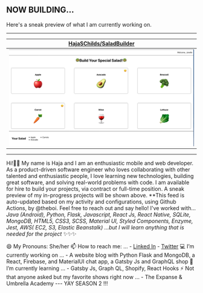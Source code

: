 ## NOW BUILDING...

Here's a sneak preview of what I am currently working on.

---

| [HajaSChilds/SaladBuilder](https://github.com/HajaSChilds/SaladBuilder) |
| :-: |
| <a href="https://github.com/HajaSChilds/SaladBuilder"><img src="https://github.com/HajaSChilds/SaladBuilder/raw/master/DISPLAY.jpg" alt="HajaSChilds/SaladBuilder" title="HajaSChilds/SaladBuilder" width="NaN" height="NaN"></a> |



---

Hi!👋🏽  My name is Haja and I am an enthusiastic mobile and web developer. As a product-driven software engineer who loves collaborating with other talented and enthusiastic people, I love learning new technologies, building great software, and solving real-world problems with code. I am available for hire to build your projects, via contract or full-time position. A sneak preview of my in-progress projects will be shown above. **This feed is auto-updated based on my activity and configurations, using Github Actions, by @theboi.  Feel free to reach out and say hello!
I've worked with... *Java (Android), Python, Flask, Javascript, React Js, React Native, SQLite, MongoDB, HTML5, CSS3, SCSS, Material UI, Styled Components, Enzyme, Jest, AWS( EC2, S3, Elastic Beanstalk) ...but I will learn anything that is needed for the project* ✨✨✨

😄 My Pronouns: She/her
📫 How to reach me: ... - [Linked In](https://www.linkedin.com/in/haja-childs-dev-md/) - [Twitter](https://twitter.com/tech_natural)
💻 I’m currently working on ... - A website blog with Python Flask and MongoDB, a React, Firebase, and MaterialUI chat app, a Gatsby Js and GraphQL shop
🌱 I’m currently learning ... - Gatsby Js, Graph QL, Shopify, React Hooks
⚡ Not that anyone asked but my favorite shows right now ... - The Expanse  &  Umbrella Academy --- YAY SEASON 2 !!!